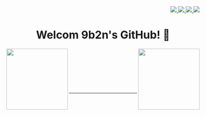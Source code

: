 <div align=right>
  <a href="https://hits.seeyoufarm.com">
    <img src="https://hits.seeyoufarm.com/api/count/incr/badge.svg?url=https%3A%2F%2Fgithub.com%2F9b2n&count_bg=%237B00FF&title_bg=%23555555&icon=&icon_color=%23E7E7E7&title=hits&edge_flat=true"/>
  </a>
  <a href="https://9b2n.github.io/">
    <img src="http://img.shields.io/badge/-blog-black?style=flat-square&logo=github&link=https://9b2n.github.io/"/>
  </a>
  <a href="mailto:rbqls1057@naver.com">
    <img src="http://img.shields.io/badge/-email-ea4335?style=flat-square&logo=Gmail&logoColor=white&link=mailto:rbqls1057@naver.com"/>
  </a>
  <a href="https://solved.ac/gru1308">
    <img src="http://mazassumnida.wtf/api/mini/generate_badge?boj=gru1308"/>
  </a>
</div>

<h1 align=center>Welcom 9b2n's GitHub! 👋</h1>
<div>
  <a href="https://github.com/9b2n/github-readme-stats">
    <img align="left" height=160 src="https://github-readme-stats.vercel.app/api?username=9b2n&count_private=true&show_icon=true&theme=default&hide_border=true&hide=stars" style="max-width: 100%"/>
  </a>
  <a href="https://github.com/9b2n/github-readme-stats">
    <img align="right" height=160 src="https://github-readme-stats.vercel.app/api/top-langs/?username=9b2n&layout=compact&hide_border=true&langs_count=5" style="max-width: 100%"/>
  </a>
</div>

<br>
<br>
<br>
<br>
<br>
<br>

<hr>

<!--
**9b2n/9b2n** is a ✨ _special_ ✨ repository because its `README.md` (this file) appears on your GitHub profile.

Here are some ideas to get you started:

- 🔭 I’m currently working on ...
- 🌱 I’m currently learning ...
- 👯 I’m looking to collaborate on ...
- 🤔 I’m looking for help with ...
- 💬 Ask me about ...
- 📫 How to reach me: ...
- 😄 Pronouns: ...
- ⚡ Fun fact: ...
-->
